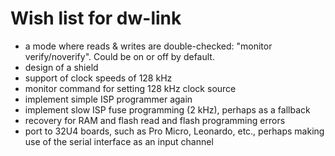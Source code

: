 # Wish list for dw-link

* a mode where reads & writes are double-checked: "monitor
  verify/noverify". Could be on or off by default.
* design of a shield
* support of clock speeds of 128 kHz
* monitor command for setting 128 kHz clock source
* implement simple ISP programmer again
* implement slow ISP fuse programming (2 kHz), perhaps as a fallback
* recovery for RAM and flash read and flash programming errors
* port to 32U4 boards, such as Pro Micro, Leonardo, etc., perhaps
  making use of the serial interface as an input channel

